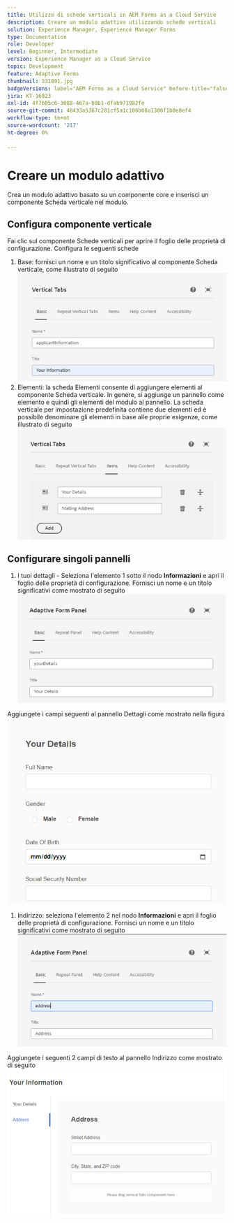 ```yaml
---
title: Utilizzo di schede verticali in AEM Forms as a Cloud Service
description: Creare un modulo adattivo utilizzando schede verticali
solution: Experience Manager, Experience Manager Forms
type: Documentation
role: Developer
level: Beginner, Intermediate
version: Experience Manager as a Cloud Service
topic: Development
feature: Adaptive Forms
thumbnail: 331891.jpg
badgeVersions: label="AEM Forms as a Cloud Service" before-title="false"
jira: KT-16023
exl-id: 4f7b05c6-3088-467a-b9b1-dfab971982fe
source-git-commit: 48433a5367c281cf5a1c106b08a1306f1b0e8ef4
workflow-type: tm+mt
source-wordcount: '217'
ht-degree: 0%

---
```


# Creare un modulo adattivo

Crea un modulo adattivo basato su un componente core e inserisci un componente Scheda verticale nel modulo.

## Configura componente verticale

Fai clic sul componente Schede verticali per aprire il foglio delle proprietà di configurazione. Configura le seguenti schede

1. Base: fornisci un nome e un titolo significativo al componente Scheda verticale, come illustrato di seguito
   ![vertical-tabs-1](assets/vertical-tabs-1.png)
1. Elementi: la scheda Elementi consente di aggiungere elementi al componente Scheda verticale. In genere, si aggiunge un pannello come elemento e quindi gli elementi del modulo al pannello. La scheda verticale per impostazione predefinita contiene due elementi ed è possibile denominare gli elementi in base alle proprie esigenze, come illustrato di seguito
   ![vertical-tabs-2](assets/vertical-tabs-2.png)

## Configurare singoli pannelli

1. I tuoi dettagli - Seleziona l&#39;elemento 1 sotto il nodo **Informazioni** e apri il foglio delle proprietà di configurazione. Fornisci un nome e un titolo significativi come mostrato di seguito
   ![vertical-tabs-3](assets/vertical-tabs-3.png)

Aggiungete i campi seguenti al pannello Dettagli come mostrato nella figura
![vertical-tabs-4](assets/vertical-tabs-4.png)

1. Indirizzo: seleziona l&#39;elemento 2 nel nodo **Informazioni** e apri il foglio delle proprietà di configurazione. Fornisci un nome e un titolo significativi come mostrato di seguito
   ![vertical-tabs-6](assets/vertical-tabs-6.png)

Aggiungete i seguenti 2 campi di testo al pannello Indirizzo come mostrato di seguito
![vertical-tabs-5](assets/vertical-tabs-5.png)
